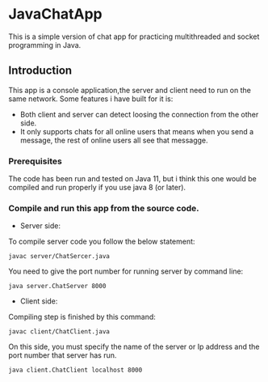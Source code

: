 # JavaChatApp
This is a simple version of chat app for practicing multithreaded and socket programming in Java.

## Introduction
This app is a console application,the server and client need to run on the same network. Some features i have built for it is:
* Both client and server can detect loosing the connection from the other side.
* It only supports chats for all online users that means when you send a message, the rest of online users all see that messagge.

### Prerequisites
The code has been run and tested on Java 11, but i think this one would be compiled and run properly if you use java 8 (or later).

### Compile and run this app from the source code.


* Server side:

To compile server code you follow the below statement:
```
javac server/ChatSercer.java
```
You need to give the port number for running server by command line:
```
java server.ChatServer 8000
```
* Client side:

Compiling step is finished by this command:
```
javac client/ChatClient.java
```
On this side, you must specify the name of the server or Ip address and the port number that server has run.
```
java client.ChatClient localhost 8000
```
